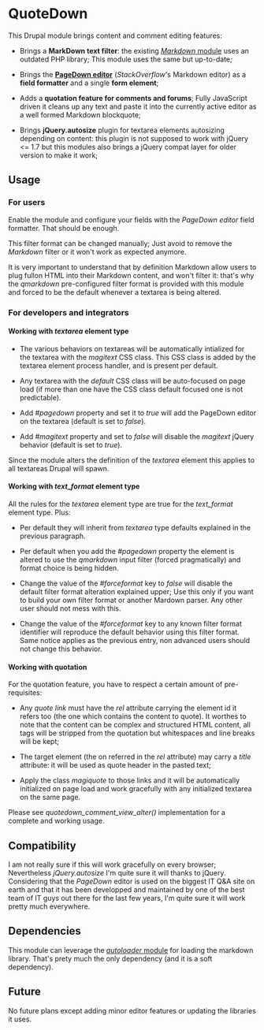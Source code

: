 # QuoteDown

This Drupal module brings content and comment editing features:

 *  Brings a **MarkDown text filter**: the existing 
    [*Markdown* module](http://drupal.org/project/markdown) uses an
    outdated PHP library; This module uses the same but up-to-date;

 *  Brings the [**PageDown editor**](http://code.google.com/p/pagedown)
    (*StackOverflow*'s Markdown editor) as a **field formatter** and a
    single **form element**;

 *  Adds a **quotation feature for comments and forums**; Fully JavaScript
    driven it cleans up any text and paste it into the currently active
    editor as a well formed Markdown blockquote;

 *  Brings **jQuery.autosize** plugin for textarea elements autosizing
    depending on content: this plugin is not supposed to work with jQuery
    <= 1.7 but this modules also brings a jQuery compat layer for older
    version to make it work;

## Usage

### For users

Enable the module and configure your fields with the *PageDown editor*
field formatter. That should be enough.

This filter format can be changed manually; Just avoid to remove the
*Markdown* filter or it won't work as expected anymore.

It is very important to understand that by definition Markdown allow
users to plug fullon HTML into their Markdown content, and won't filter
it: that's why the *qmarkdown* pre-configured filter format is provided
with this module and forced to be the default whenever a textarea is being
altered.

### For developers and integrators

#### Working with *textarea* element type

 *  The various behaviors on textareas will be automatically intialized for
    the textarea with the *magitext* CSS class. This CSS class is added by
    the textarea element process handler, and is present per default.

 *  Any textarea with the *default* CSS class will be auto-focused on page
    load (if more than one have the CSS class default focused one is not
    predictable).

 *  Add *#pagedown* property and set it to *true* will add the PageDown
    editor on the textarea (default is set to *false*).

 *  Add *#magitext* property and set to *false* will disable the *magitext*
    jQuery behavior (default is set to *true*).

Since the module alters the definition of the *textarea* element this applies
to all textareas Drupal will spawn.

#### Working with *text_format* element type

All the rules for the *textarea* element type are true for the *text_format*
element type. Plus:

 *  Per default they will inherit from *textarea* type defaults explained
    in the previous paragraph.

 *  Per default when you add the *#pagedown* property the element is altered
    to use the *qmarkdown* input filter (forced pragmatically) and format
    choice is being hidden.

 *  Change the value of the *#forceformat* key to *false* will disable
    the default filter format alteration explained upper; Use this only
    if you want to build your own filter format or another Mardown parser.
    Any other user should not mess with this.

 *  Change the value of the *#forceformat* key to any known filter format
    identifier will reproduce the default behavior using this filter format.
    Same notice applies as the previous entry, non advanced users should not
    change this behavior.

#### Working with quotation

For the quotation feature, you have to respect a certain amount of
pre-requisites:

 *  Any *quote link* must have the *rel* attribute carrying the element
    id it refers too (the one which contains the content to quote). It
    worthes to note that the content can be complex and structured HTML
    content, all tags will be stripped from the quotation but whitespaces
    and line breaks will be kept;

 *  The target element (the on referred in the *rel* attribute) may
    carry a *title* attribute: it will be used as quote header in the
    pasted text;

 *  Apply the class *magiquote* to those links and it will be automatically
    initialized on page load and work gracefully with any initialized
    textarea on the same page.

Please see *quotedown\_comment\_view\_alter()* implementation for a complete
and working usage.

## Compatibility

I am not really sure if this will work gracefully on every browser;
Nevertheless *jQuery.autosize* I'm quite sure it will thanks to jQuery.
Considering that the *PageDown* editor is used on the biggest IT Q&A site
on earth and that it has been developped and maintained by one of the best
team of IT guys out there for the last few years, I'm quite sure it will
work pretty much everywhere.

## Dependencies

This module can leverage the
[*autoloader* module](http://github.com/makinacorpus/drupal-autoloader) for
loading the markdown library. That's prety much the only dependency (and it
is a soft dependency).

## Future

No future plans except adding minor editor features or updating the libraries
it uses.
